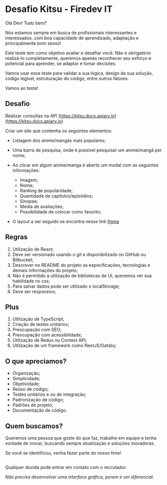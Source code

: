 # Desafio Kitsu - Firedev IT

Olá Dev! Tudo bem?

Nós estamos sempre em busca de profissionais interessantes e interessados, com boa capacidade de aprendizado, adaptação e principalmente bom senso!

Este teste tem como objetivo avaliar e desafiar você. Não é obrigatório realizá-lo completamente, queremos apenas reconhecer seu esforço e potencial para aprender, se adaptar e tomar decisões.

Vamos usar esse teste para validar a sua lógica, design da sua solução, código legível, estruturação do código, entre outros fatores.

Vamos ao teste!

## Desafio

Realizar consultas na API [https://kitsu.docs.apiary.io](https://kitsu.docs.apiary.io)

Criar um site que contenha os seguintes elementos:

- Listagem dos anime/mangás mais populares;
- Uma barra de pesquisa, onde é possível pesquisar um anime/mangá por nome;
- Ao clicar em algum anime/manga é aberto um modal com as seguintes informações:

  - Imagem;
  - Nome;
  - Ranking de popularidade;
  - Quantidade de capitulos/episódios;
  - Sinopse;
  - Media de avaliações;
  - Possibilidade de colocar como favorito;

- O layout a ser seguido se encontra nesse link [figma](https://www.figma.com/file/DoHcQ1PKnpYoj6kAYiKI2Q/Teste?node-id=134%3A607)

## Regras

1.  Utilização de React;
2.  Deve ser versionado usando o git e disponibilizado no GitHub ou Bitbucket;
3.  Descrever no README do projeto as especificações, tecnologias e demais informações do projeto;
4.  Não é permitido a utilização de bibliotecas de UI, queremos ver sua habilidade no css;
5.  Para salvar dados pode ser utilizado o localStorage;
6.  Deve ser responsivo;

## Plus

1.  Utilização de TypeScript;
2.  Criação de testes unitários;
3.  Preocupação com SEO;
4.  Preocupação com acessibilidade;
5.  Utilização de Redux ou Context API;
6.  Utilização de um framework como NextJS/Gatsby;

## O que apreciamos?

- Organização;
- Simplicidade;
- Objetividade;
- Reúso de código;
- Testes unitários e ou de integração;
- Padronização de código;
- Padrões de projeto;
- Documentação de código.

## Quem buscamos?

Queremos uma pessoa que goste do que faz, trabalhe em equipe e tenha vontade de inovar, buscando sempre atualização e soluções inovadoras.

Se você se identificou, venha fazer parte do nosso time!

##

Qualquer duvida pode entrar em contato com o recrutador.

_Não precisa desenvolver uma interface gráfica, porem é um diferencial._
